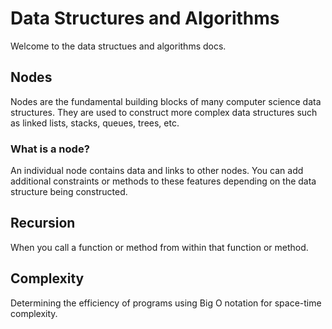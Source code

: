 # Data Structures and Algorithms

Welcome to the data structues and algorithms docs.

## Nodes

Nodes are the fundamental building blocks of many computer science data structures. They are used to construct more complex data structures such as linked lists, stacks, queues, trees, etc.

### What is a node?
An individual node contains data and links to other nodes. You can add additional constraints or methods to these features depending on the data structure being constructed.

## Recursion

When you call a function or method from within that function or method.

## Complexity

Determining the efficiency of programs using Big O notation for space-time complexity.